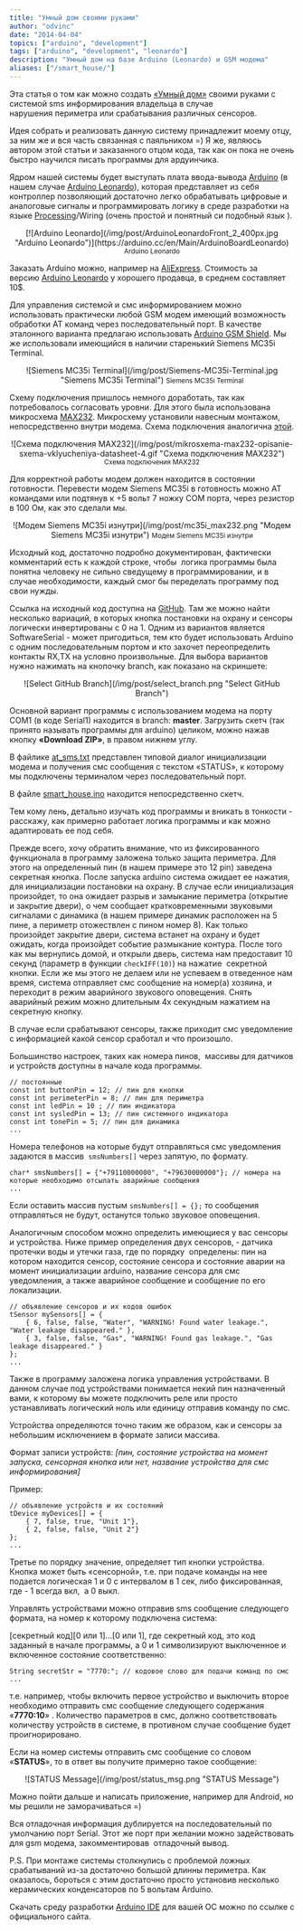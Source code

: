 ```yaml
---
title: "Умный дом своими руками"
author: "odvinc"
date: "2014-04-04"
topics: ["arduino", "development"]
tags: ["arduino", "development", "leonardo"]
description: "Умный дом на базе Arduino (Leonardo) и GSM модема"
aliases: ["/smart_house/"]
---
```


Эта статья о том как можно создать [&#171;Умный дом&#187;](https://ru.wikipedia.org/wiki/%D0%A3%D0%BC%D0%BD%D1%8B%D0%B9_%D0%B4%D0%BE%D0%BC) своими руками с системой sms информирования владельца в случае нарушения периметра или срабатывания различных сенсоров.

Идея собрать и реализовать данную систему принадлежит моему отцу, за ним же и вся часть связанная с паяльником =) Я же, являюсь автором этой статьи и заказанного отцом кода, так как он пока не очень быстро научился писать программы для ардуинчика.

Ядром нашей системы будет выступать плата ввода-вывода [Arduino](https://arduino.cc/en/Main/Products "Arduino Products") (в нашем случае [Arduino Leonardo](https://arduino.cc/en/Main/ArduinoBoardLeonardo)), которая представляет из себя контроллер позволяющий достаточно легко обрабатывать цифровые и аналоговые сигналы и программировать логику в среде разработки на языке [Processing](https://ru.wikipedia.org/wiki/Processing)/Wiring (очень простой и понятный си подобный язык ).

<center>
[![Arduino Leonardo](/img/post/ArduinoLeonardoFront_2_400px.jpg "Arduino Leonardo")](https://arduino.cc/en/Main/ArduinoBoardLeonardo)  
<small>Arduino Leonardo</small>
</center>

<!--more-->

Заказать Arduino можно, например на [AliExpress](https://aliexpress.com). Стоимость за версию [Arduino Leonardo](https://arduino.cc/en/Main/ArduinoBoardLeonardo "Leonardo") у хорошего продавца, в среднем составляет 10$.

Для управления системой и смс информированием можно использовать практически любой GSM модем имеющий возможность обработки AT команд через последовательный порт. В качестве эталонного варианта предлагаю использовать [Arduino GSM Shield](https://arduino.cc/en/Main/ArduinoGSMShield). Мы же использовали имеющийся в наличии старенький Siemens MC35i Terminal.

<center>
![Siemens MC35i Terminal](/img/post/Siemens-MC35i-Terminal.jpg "Siemens MC35i Terminal")  
<small>Siemens MC35i Terminal</small>
</center>

Схему подключения пришлось немного доработать, так как потребовалось согласовать уровни. Для этого была использована микросхема [MAX232](https://ru.wikipedia.org/wiki/MAX232). Микросхему установили навесным монтажом, непосредственно внутри модема. Схема подключения аналогична <a title="Схема подключения MAX232" href="http://www.joyta.ru/7033-mikrosxema-max232-opisanie-sxema-vklyucheniya-datasheet/" target="_blank">этой</a>.

<center>
![Схема подключения MAX232](/img/post/mikrosxema-max232-opisanie-sxema-vklyucheniya-datasheet-4.gif "Схема подключения MAX232")  
<small>Схема подключения MAX232</small>
</center>

Для корректной работы модем должен находится в состоянии готовности. Перевести модем Siemens MC35i в готовность можно AT командами или подтянув к +5 вольт 7 ножку COM порта, через резистор в 100 Ом, как это сделали мы.

<center>
![Модем Siemens MC35i изнутри](/img/post/mc35i_max232.png "Модем Siemens MC35i изнутри")  
<small>Модем Siemens MC35i изнутри</small>
</center>


Исходный код, достаточно подробно документирован, фактически комментарий есть к каждой строке, чтобы  логика программы была понятна человеку не сильно сведущему в программировании, и в случае необходимости, каждый смог бы переделать программу под свои нужды.

Ссылка на исходный код доступна на <a title="Smart House" href="https://github.com/odvinc/smart_house" target="_blank">GitHub</a>. Там же можно найти несколько вариаций, в которых кнопка постановки на охрану и сенсоры логически инвертированы с 0 на 1. Одним из вариантов является SoftwareSerial - может пригодиться, тем кто будет использовать Arduino с одним последовательным портом и кто захочет переопределить контакты RX,TX на условно произвольные. Для выбора вариантов нужно нажимать на кнопочку branch, как показано на скриншете:

<center>![Select GitHub Branch](/img/post/select_branch.png "Select GitHub Branch")</center>

Основной вариант программы с использованием модема на порту COM1 (в коде Serial1) находится в branch: **master**. Загрузить скетч (так принято называть программы для arduino) целиком, можно нажав кнопку **&#171;Download ZIP&#187;**, в правом нижнем углу.

В файлике [at_sms.txt](https://github.com/odvinc/smart_house/blob/master/at_sms.txt "at_sms.txt") представлен типовой диалог инициализации модема и получения смс сообщения с текстом &#171;STATUS&#187;, к которому мы подключены терминалом через последовательный порт.

В файле [smart_house.ino](https://github.com/odvinc/smart_house/blob/master/smart_house.ino "smart_house.ino") находится непосредственно скетч.

Тем кому лень, детально изучать код программы и вникать в тонкости - расскажу, как примерно работает логика программы и как можно адаптировать ее под себя.

Прежде всего, хочу обратить внимание, что из фиксированного функционала в программу заложена только защита периметра. Для этого на определенный пин (в нашем примере это 12 pin) заведена секретная кнопка. После запуска arduino система ожидает ее нажатия, для инициализации постановки на охрану. В случае если инициализация произойдет, то она ожидает разрыв и замыкание периметра (открытие и закрытие двери), о чем сообщает кратковременными звуковыми сигналами с динамика (в нашем примере динамик расположен на 5 пине, а периметр отожествлен с пином номер 8). Как только произойдет закрытие двери, система встанет на охрану и будет ожидать, когда произойдет событие размыкание контура. После того как мы вернулись домой, и открыли дверь, система нам предоставит 10 секунд (параметр в функции `checkIFF(10)`) на нажатие  секретной кнопки. Если же мы этого не делаем или не успеваем в отведенное нам время, система отправляет смс сообщение на номер(а) хозяина, и переходит в режим аварийного звукового оповещения. Снять аварийный режим можно длительным 4х секундным нажатием на секретную кнопку.

В случае если срабатывают сенсоры, также приходит смс уведомление с информацией какой сенсор сработал и что произошло.

Большинство настроек, таких как номера пинов,  массивы для датчиков и устройств доступны в начале кода программы.

    // постоянные
    const int buttonPin = 12; // пин для кнопки
    const int perimeterPin = 8; // пин для периметра
    const int ledPin = 10 ; // пин индикатора
    const int sysledPin = 13; // пин системного индикатора
    const int tonePin = 5; // пин для динамика
    ...

Номера телефонов на которые будут отправляться смс уведомления задаются в массив  `smsNumbers[]` через запятую, по формату.

    char* smsNumbers[] = {"+79110000000", "+79630000000"}; // номера на которые необходимо отсылать аварийные сообщения
    ...

Если оставить массив пустым `smsNumbers[] = {};` то сообщения отправляться не будут, останутся только звуковое оповещения.

Аналогичным способом можно определить имеющиеся у вас сенсоры и устройства. Ниже пример определения двух сенсоров, - датчика протечки воды и утечки газа, где по порядку  определены: пин на котором находится сенсор, состояние сенсора и состояние аварии на момент инициализации arduino, название сенсора для смс уведомления, а также аварийное сообщение и сообщение по его локализации.

    // объявление сенсоров и их кодов ошибок
    tSensor mySensors[] = {
        { 6, false, false, "Water", "WARNING! Found water leakage.", "Water leakage disappeared." },
        { 3, false, false, "Gas", "WARNING! Found gas leakage.", "Gas leakage disappeared." }
    };
    ...

Также в программу заложена логика управления устройствами. В данном случае под устройствами понимается некий пин назначенный вами, к которому вы можете подключить реле или просто устанавливать логический ноль или единицу отправив команду по смс.

Устройства определяются точно таким же образом, как и сенсоры за небольшим исключением в формате записи массива.

Формат записи устройств: *[пин, состояние устройства на момент запуска, сенсорная кнопка или нет, название устройства для смс информирования]*

Пример:

    // объявление устройств и их состояний
    tDevice myDevices[] = {
        { 7, false, true, "Unit 1"},
        { 2, false, false, "Unit 2"}
    };
    ...

Третье по порядку значение, определяет тип кнопки устройства. Кнопка может быть &#171;сенсорной&#187;, т.е. при подаче команды на нее подается логическая 1 и 0 с интервалом в 1 сек, либо фиксированная, где - 1 всегда вкл,  а 0 выкл.

Управлять устройствами можно отправив sms сообщение следующего формата, на номер к которому подключена система:

[секретный код][0 или 1]...[0 или 1], где секретный код, это код заданный в начале программы, а 0 и 1 символизируют выключенное и включенное состояние соответственно:

    String secretStr = "7770:"; // кодовое слово для подачи команд по смс
    ...

т.е. например, чтобы включить первое устройство и выключить второе необходимо отправить смс сообщение следующего содержания &#171;**7770:10**&#187; . Количество параметров в смс, должно соответствовать количеству устройств в системе, в противном случае сообщение будет проигнорировано.

Если на номер системы отправить смс сообщение со словом &#171;**STATUS**&#187;, то в ответ вы получите примерно такое сообщение:

<center>![STATUS Message](/img/post/status_msg.png "STATUS Message")</center>

Можно пойти дальше и написать приложение, например для Android, но мы решили не заморачиваться =)

Вся отладочная информация дублируется на последовательный по умолчанию порт Serial. Этот же порт при желании можно задействовать для gsm модема, закомментировав  отладочный вывод.

P.S. При монтаже системы столкнулись с проблемой ложных срабатываний из-за достаточно большой длинны периметра. Как оказалось, бороться с этим достаточно просто установив несколько керамических конденсаторов по 5 вольтам Arduino.

Скачать среду разработки [Arduino IDE](https://arduino.cc/en/Main/Software) для вашей ОС можно по ссылке с официального сайта.
